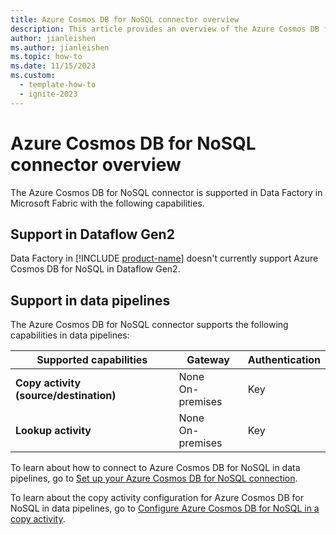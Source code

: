 ```yaml
---
title: Azure Cosmos DB for NoSQL connector overview
description: This article provides an overview of the Azure Cosmos DB for NoSQL connector in Microsoft Fabric.
author: jianleishen
ms.author: jianleishen
ms.topic: how-to
ms.date: 11/15/2023
ms.custom:
  - template-how-to
  - ignite-2023
---
```


# Azure Cosmos DB for NoSQL connector overview

The Azure Cosmos DB for NoSQL connector is supported in Data Factory in Microsoft Fabric with the following capabilities.

## Support in Dataflow Gen2

Data Factory in [!INCLUDE [product-name](../includes/product-name.md)] doesn't currently support Azure Cosmos DB for NoSQL in Dataflow Gen2.

## Support in data pipelines

The Azure Cosmos DB for NoSQL connector supports the following capabilities in data pipelines:

| Supported capabilities | Gateway | Authentication |
| --- | --- | ---|
| **Copy activity (source/destination)** | None <br> On-premises | Key |
| **Lookup activity** | None <br> On-premises | Key |

To learn about how to connect to Azure Cosmos DB for NoSQL in data pipelines, go to [Set up your Azure Cosmos DB for NoSQL connection](connector-azure-cosmosdb-for-nosql.md#set-up-your-connection-in-a-data-pipeline).

To learn about the copy activity configuration for Azure Cosmos DB for NoSQL in data pipelines, go to [Configure Azure Cosmos DB for NoSQL in a copy activity](connector-azure-cosmosdb-for-nosql-copy-activity.md).

